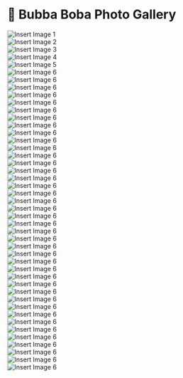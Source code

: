 <!DOCTYPE html>
<html lang="en">
<head>
  <meta charset="UTF-8">

</head>
<body>

  <h1>📸 Bubba Boba Photo Gallery</h1>

  <div class="gallery">
    <div class="photo-box">
      <img src="Images/Bubba Boba Logo Full.png" alt="Insert Image 1">
    </div>
    <div class="photo-box">
      <img src="Images/IMG_1753.jpeg" alt="Insert Image 2">
    </div>
    <div class="photo-box">
      <img src="Images/IMG_1776.jpeg" alt="Insert Image 3">
    </div>
    <div class="photo-box">
      <img src="Images/IMG_1777.jpeg" alt="Insert Image 4">
    </div>
    <div class="photo-box">
      <img src="Images/IMG_1778.jpeg" alt="Insert Image 5">
    </div>
    <div class="photo-box">
      <img src="Images/IMG_1780.jpeg" alt="Insert Image 6">
    </div>
        <div class="photo-box">
      <img src="Images/IMG_1782.jpeg" alt="Insert Image 6">
    </div>
        <div class="photo-box">
      <img src="Images/IMG_1785.jpeg" alt="Insert Image 6">
    </div>
        <div class="photo-box">
      <img src="Images/IMG_1787.jpeg" alt="Insert Image 6">
              </div>
            <div class="photo-box">
      <img src="Images/IMG_1858.jpeg" alt="Insert Image 6">
              </div>
                <div class="photo-box">
      <img src="Images/IMG_1883.jpeg" alt="Insert Image 6">
              </div>
                    <div class="photo-box">
      <img src="Images/IMG_1886.jpeg" alt="Insert Image 6">
              </div>
                    <div class="photo-box">
      <img src="Images/IMG_1891.jpeg" alt="Insert Image 6">
              </div>
                    <div class="photo-box">
      <img src="Images/IMG_1898.jpeg" alt="Insert Image 6">
              </div>
                    <div class="photo-box">
      <img src="Images/IMG_1907.jpeg" alt="Insert Image 6">
              </div>
                    <div class="photo-box">
      <img src="Images/IMG_2002.jpeg" alt="Insert Image 6">
              </div>
                        <div class="photo-box">
      <img src="Images/IMG_2011.jpeg" alt="Insert Image 6">
              </div>
                        <div class="photo-box">
      <img src="Images/IMG_2014.jpeg" alt="Insert Image 6">
              </div>
                        <div class="photo-box">
      <img src="Images/IMG_2057.jpeg" alt="Insert Image 6">
                                                  <div class="photo-box">
      <img src="Images/IMG_2361.jpeg" alt="Insert Image 6">
              </div>
                        <div class="photo-box">
      <img src="Images/IMG_2369.jpeg" alt="Insert Image 6">
              </div>
                        <div class="photo-box">
      <img src="Images/IMG_2373.jpeg" alt="Insert Image 6">
              </div>
                                                  <div class="photo-box">
      <img src="Images/IMG_2378.jpeg" alt="Insert Image 6">
              </div>
                        <div class="photo-box">
      <img src="Images/IMG_2542.jpeg" alt="Insert Image 6">
              </div>
                        <div class="photo-box">
      <img src="Images/IMG_2544.jpeg" alt="Insert Image 6">
    </div>
                            <div class="photo-box">
      <img src="Images/IMG_2664.jpeg" alt="Insert Image 6">
              </div>
                        <div class="photo-box">
      <img src="Images/IMG_2668.jpeg" alt="Insert Image 6">
                                                  <div class="photo-box">
      <img src="Images/IMG_0046.PNG" alt="Insert Image 6">
              </div>
                        <div class="photo-box">
      <img src="Images/IMG_0047.PNG" alt="Insert Image 6">
    </div>
                            <div class="photo-box">
      <img src="Images/IMG_0049.PNG" alt="Insert Image 6">
              </div>
                        <div class="photo-box">
      <img src="Images/IMG_0167.jpg" alt="Insert Image 6">
              </div>
                                                  <div class="photo-box">
      <img src="Images/IMG_0181.jpg" alt="Insert Image 6">
              </div>
                                                  <div class="photo-box">
      <img src="Images/IMG_0281.jpg" alt="Insert Image 6">
              </div>
                                                  <div class="photo-box">
      <img src="Images/IMG_0305.jpg" alt="Insert Image 6">
              </div>
                                                  <div class="photo-box">
      <img src="Images/IMG_0306.jpg" alt="Insert Image 6">
              </div>
                                                  <div class="photo-box">
      <img src="Images/IMG_0307.jpg" alt="Insert Image 6">
              </div>
                                                  <div class="photo-box">
      <img src="Images/IMG_0524.jpg" alt="Insert Image 6">
              </div>
                          <div class="photo-box">
      <img src="Images/IMG_9696.jpg" alt="Insert Image 6">
              </div>
                        <div class="photo-box">
      <img src="Images/IMG_9737.jpg" alt="Insert Image 6">
              </div>
                        <div class="photo-box">
      <img src="Images/3D design Auto Boba Milk Tea Machine - Tinkercad - Opera 5_25_2025 10_18_42 PM.png" alt="Insert Image 6">
              </div>
                                                  <div class="photo-box">
      <img src="Images/Autodesk Inventor Professional 2024 5_24_2025 12_09_48 PM.png" alt="Insert Image 6">
    </div>
                            <div class="photo-box">
      <img src="Images/Autodesk Inventor Professional 2024 5_24_2025 12_10_36 PM.png" alt="Insert Image 6">
              </div>
                        <div class="photo-box">
      <img src="Images/Autodesk Inventor Professional 2024 5_24_2025 12_08_10 PM.png" alt="Insert Image 6">
                                                  <div class="photo-box">
      <img src="Images/IMG_0566.jpg" alt="Insert Image 6">
              </div>
                        <div class="photo-box">
              </div>
      <img src="Images/finalbuild.jpg" alt="Insert Image 6">
              </div>
  </div>

</body>
</html>
